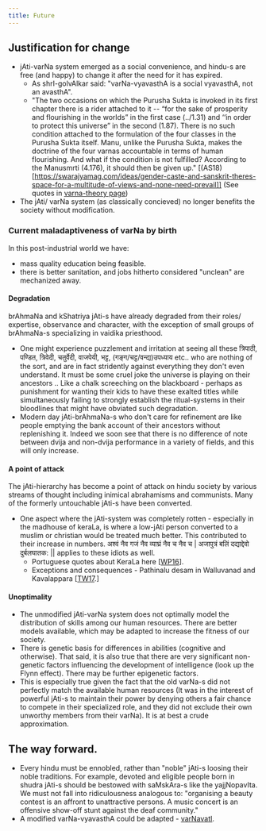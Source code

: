 ```yaml
---
title: Future
---
```

## Justification for change
- jAti-varNa system emerged as a social convenience, and hindu-s are free (and happy) to change it after the need for it has expired.
  - As shrI-golvAlkar said: "varNa-vyavasthA is a social vyavasthA, not an avasthA".
  - "The two occasions on which the Purusha Sukta is invoked in its first chapter there is a rider attached to it -- “for the sake of prosperity and flourishing in the worlds” in the first case (../1.31) and ‘‘in order to protect this universe” in the second (1.87). There is no such condition attached to the formulation of the four classes in the Purusha Sukta itself. Manu, unlike the Purusha Sukta, makes the doctrine of the four varnas accountable in terms of human flourishing. And what if the condition is not fulfilled? According to the Manusmrti (4.176), it should then be given up." [(AS18)[https://swarajyamag.com/ideas/gender-caste-and-sanskrit-theres-space-for-a-multitude-of-views-and-none-need-prevail]] (See quotes in [varna-theory page](varna-theory/))
- The jAti/ varNa system (as classically concieved) no longer benefits the society without modification.

### Current maladaptiveness of varNa by birth
In this post-industrial world we have:

- mass quality education being feasible.
- there is better sanitation, and jobs hitherto considered "unclean" are mechanized away.

#### Degradation
brAhmaNa and kShatriya jAti-s have already degraded from their roles/ expertise, observance and character, with the exception of small groups of brAhmaNa-s specializing in vaidika priesthood.
- One might experience puzzlement and irritation at seeing all these त्रिपाठी, पण्डित, त्रिवेदी, चतुर्वेदी, वाजपेयी, भट्ट, (गङ्ग/चट्ट/वन्द्य)उपध्याय etc.. who are nothing of the sort, and are in fact stridently against everything they don't even understand. It must be some cruel joke the universe is playing on their ancestors .. Like a chalk screeching on the blackboard - perhaps as punishment for wanting their kids to have these exalted titles while simultaneously failing to strongly establish the ritual-systems in their bloodlines that might have obviated such degradation.
- Modern day jAti-brAhmaNa-s who don't care for refinement are like people emptying the bank account of their ancestors without replenishing it. Indeed we soon see that there is no difference of note between dvija and non-dvija performance in a variety of fields, and this will only increase.

#### A point of attack
The jAti-hierarchy has become a point of attack on hindu society by various streams of thought including inimical abrahamisms and communists. Many of the formerly untouchable jAti-s have been converted.

- One aspect where the jAti-system was completely rotten - especially in the madhouse of keraLa, is where a low-jAti person converted to a muslim or christian would be treated much better. This contributed to their increase in numbers. अश्वं नैव गजं नैव व्याघ्रं नैव च नैव च | अजापुत्रं बलिं दद्याद्देवो दुर्बलघातक: || applies to these idiots as well.
    - Portuguese quotes about KeraLa here \[[WP16](https://agnimaan.wordpress.com/2016/02/19/the-mleccha-dalit-stupidity/)\].
    - Exceptions and consequences - Pathinalu desam in Walluvanad and Kavalappara \[[TW17](https://twitter.com/maidros78/status/854153022640750593).\]

#### Unoptimality

- The unmodified jAti-varNa system does not optimally model the distribution of skills among our human resources. There are better models available, which may be adapted to increase the fitness of our society.
- There is genetic basis for differences in abilities (cognitive and otherwise). That said, it is also true that there are very significant non-genetic factors influencing the development of intelligence (look up the Flynn effect). There may be further epigenetic factors.
- This is especially true given the fact that the old varNa-s did not perfectly match the available human resources (It was in the interest of powerful jAti-s to maintain their power by denying others a fair chance to compete in their specialized role, and they did not exclude their own unworthy members from their varNa). It is at best a crude approximation.

## The way forward.
- Every hindu must be ennobled, rather than "noble" jAti-s loosing their noble traditions. For example, devoted and eligible people born in shudra jAti-s should be bestowed with saMskAra-s like the yajjNopavIta. We must not fall into ridiculousness analogous to: "organising a beauty contest is an affront to unattractive persons. A music concert is an offensive show-off stunt against the deaf community."
- A modified varNa-vyavasthA could be adapted - [varNavatI](../varnavatii/).
